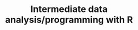 ---
layout: workshop
category: workshop
title: "Intermediate data analysis/programming with R"
time:
human_date: "TBD - Week 7 (Feb 18 - 21)"
year: 2025
location: 
instructors:
helpers:
pre_workshop_survey: "https://ucsb.co1.qualtrics.com/jfe/form/SV_bJeIoxjp1A9Xx3M?slug=2025-02-18-ucsb-intermediater"
post_workshop_survey: "https://ucsb.co1.qualtrics.com/jfe/form/SV_0lD2XHnezknmSr4?slug=2025-02-18-ucsb-intermediater"
shoreline_url: ""
lesson_url: ""
jupyter_url: "https://carpentryworkshop.lsit.ucsb.edu/"
description: "More information when we open registration on January 27!"
---